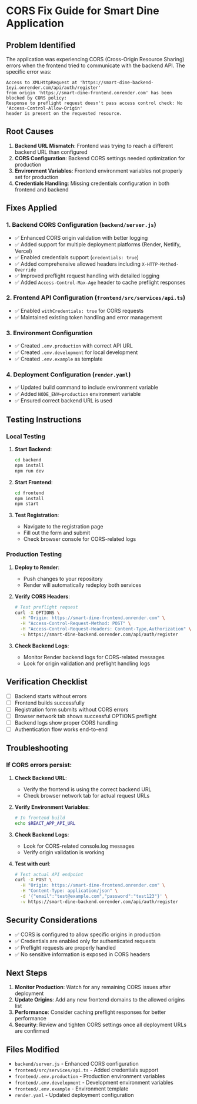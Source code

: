 # CORS Fix Guide for Smart Dine Application

## Problem Identified
The application was experiencing CORS (Cross-Origin Resource Sharing) errors when the frontend tried to communicate with the backend API. The specific error was:

```
Access to XMLHttpRequest at 'https://smart-dine-backend-1eyi.onrender.com/api/auth/register' 
from origin 'https://smart-dine-frontend.onrender.com' has been blocked by CORS policy: 
Response to preflight request doesn't pass access control check: No 'Access-Control-Allow-Origin' 
header is present on the requested resource.
```

## Root Causes
1. **Backend URL Mismatch**: Frontend was trying to reach a different backend URL than configured
2. **CORS Configuration**: Backend CORS settings needed optimization for production
3. **Environment Variables**: Frontend environment variables not properly set for production
4. **Credentials Handling**: Missing credentials configuration in both frontend and backend

## Fixes Applied

### 1. Backend CORS Configuration (`backend/server.js`)
- ✅ Enhanced CORS origin validation with better logging
- ✅ Added support for multiple deployment platforms (Render, Netlify, Vercel)
- ✅ Enabled credentials support (`credentials: true`)
- ✅ Added comprehensive allowed headers including `X-HTTP-Method-Override`
- ✅ Improved preflight request handling with detailed logging
- ✅ Added `Access-Control-Max-Age` header to cache preflight responses

### 2. Frontend API Configuration (`frontend/src/services/api.ts`)
- ✅ Enabled `withCredentials: true` for CORS requests
- ✅ Maintained existing token handling and error management

### 3. Environment Configuration
- ✅ Created `.env.production` with correct API URL
- ✅ Created `.env.development` for local development
- ✅ Created `.env.example` as template

### 4. Deployment Configuration (`render.yaml`)
- ✅ Updated build command to include environment variable
- ✅ Added `NODE_ENV=production` environment variable
- ✅ Ensured correct backend URL is used

## Testing Instructions

### Local Testing
1. **Start Backend**:
   ```bash
   cd backend
   npm install
   npm run dev
   ```

2. **Start Frontend**:
   ```bash
   cd frontend
   npm install
   npm start
   ```

3. **Test Registration**:
   - Navigate to the registration page
   - Fill out the form and submit
   - Check browser console for CORS-related logs

### Production Testing
1. **Deploy to Render**:
   - Push changes to your repository
   - Render will automatically redeploy both services

2. **Verify CORS Headers**:
   ```bash
   # Test preflight request
   curl -X OPTIONS \
     -H "Origin: https://smart-dine-frontend.onrender.com" \
     -H "Access-Control-Request-Method: POST" \
     -H "Access-Control-Request-Headers: Content-Type,Authorization" \
     -v https://smart-dine-backend.onrender.com/api/auth/register
   ```

3. **Check Backend Logs**:
   - Monitor Render backend logs for CORS-related messages
   - Look for origin validation and preflight handling logs

## Verification Checklist

- [ ] Backend starts without errors
- [ ] Frontend builds successfully
- [ ] Registration form submits without CORS errors
- [ ] Browser network tab shows successful OPTIONS preflight
- [ ] Backend logs show proper CORS handling
- [ ] Authentication flow works end-to-end

## Troubleshooting

### If CORS errors persist:

1. **Check Backend URL**:
   - Verify the frontend is using the correct backend URL
   - Check browser network tab for actual request URLs

2. **Verify Environment Variables**:
   ```bash
   # In frontend build
   echo $REACT_APP_API_URL
   ```

3. **Check Backend Logs**:
   - Look for CORS-related console.log messages
   - Verify origin validation is working

4. **Test with curl**:
   ```bash
   # Test actual API endpoint
   curl -X POST \
     -H "Origin: https://smart-dine-frontend.onrender.com" \
     -H "Content-Type: application/json" \
     -d '{"email":"test@example.com","password":"test123"}' \
     -v https://smart-dine-backend.onrender.com/api/auth/register
   ```

## Security Considerations

- ✅ CORS is configured to allow specific origins in production
- ✅ Credentials are enabled only for authenticated requests
- ✅ Preflight requests are properly handled
- ✅ No sensitive information is exposed in CORS headers

## Next Steps

1. **Monitor Production**: Watch for any remaining CORS issues after deployment
2. **Update Origins**: Add any new frontend domains to the allowed origins list
3. **Performance**: Consider caching preflight responses for better performance
4. **Security**: Review and tighten CORS settings once all deployment URLs are confirmed

## Files Modified

- `backend/server.js` - Enhanced CORS configuration
- `frontend/src/services/api.ts` - Added credentials support
- `frontend/.env.production` - Production environment variables
- `frontend/.env.development` - Development environment variables
- `frontend/.env.example` - Environment template
- `render.yaml` - Updated deployment configuration